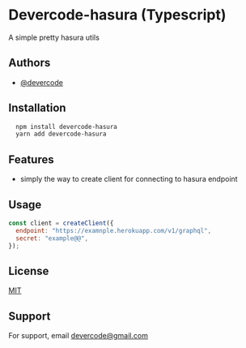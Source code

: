 # Devercode-hasura (Typescript)

A simple pretty hasura utils

## Authors

- [@devercode](https://github.com/devercode)

## Installation

```bash
  npm install devercode-hasura
  yarn add devercode-hasura
```

## Features

- simply the way to create client for connecting to hasura endpoint

## Usage

```javascript
const client = createClient({
  endpoint: "https://examnple.herokuapp.com/v1/graphql",
  secret: "example@@",
});
```

## License

[MIT](https://choosealicense.com/licenses/mit/)

## Support

For support, email devercode@gmail.com

```

```
